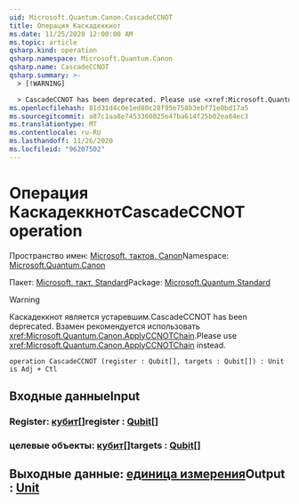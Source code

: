 ```yaml
---
uid: Microsoft.Quantum.Canon.CascadeCCNOT
title: Операция Каскадеккнот
ms.date: 11/25/2020 12:00:00 AM
ms.topic: article
qsharp.kind: operation
qsharp.namespace: Microsoft.Quantum.Canon
qsharp.name: CascadeCCNOT
qsharp.summary: >-
  > [!WARNING]

  > CascadeCCNOT has been deprecated. Please use <xref:Microsoft.Quantum.Canon.ApplyCCNOTChain> instead.
ms.openlocfilehash: 81d31d4c0e1ed80c28f95e758b3ebf71e0bd17a5
ms.sourcegitcommit: a87c1aa8e7453360025e47ba614f25b02ea84ec3
ms.translationtype: MT
ms.contentlocale: ru-RU
ms.lasthandoff: 11/26/2020
ms.locfileid: "96207502"
---
```

# <a name="cascadeccnot-operation"></a><span data-ttu-id="adccd-102">Операция Каскадеккнот</span><span class="sxs-lookup"><span data-stu-id="adccd-102">CascadeCCNOT operation</span></span>

<span data-ttu-id="adccd-103">Пространство имен: [Microsoft. тактов. Canon](xref:Microsoft.Quantum.Canon)</span><span class="sxs-lookup"><span data-stu-id="adccd-103">Namespace: [Microsoft.Quantum.Canon](xref:Microsoft.Quantum.Canon)</span></span>

<span data-ttu-id="adccd-104">Пакет: [Microsoft. такт. Standard](https://nuget.org/packages/Microsoft.Quantum.Standard)</span><span class="sxs-lookup"><span data-stu-id="adccd-104">Package: [Microsoft.Quantum.Standard](https://nuget.org/packages/Microsoft.Quantum.Standard)</span></span>


> [!WARNING]
> <span data-ttu-id="adccd-105">Каскадеккнот является устаревшим.</span><span class="sxs-lookup"><span data-stu-id="adccd-105">CascadeCCNOT has been deprecated.</span></span> <span data-ttu-id="adccd-106">Взамен рекомендуется использовать <xref:Microsoft.Quantum.Canon.ApplyCCNOTChain>.</span><span class="sxs-lookup"><span data-stu-id="adccd-106">Please use <xref:Microsoft.Quantum.Canon.ApplyCCNOTChain> instead.</span></span>



```qsharp
operation CascadeCCNOT (register : Qubit[], targets : Qubit[]) : Unit is Adj + Ctl
```


## <a name="input"></a><span data-ttu-id="adccd-107">Входные данные</span><span class="sxs-lookup"><span data-stu-id="adccd-107">Input</span></span>

### <a name="register--qubit"></a><span data-ttu-id="adccd-108">Register: [кубит](xref:microsoft.quantum.lang-ref.qubit)[]</span><span class="sxs-lookup"><span data-stu-id="adccd-108">register : [Qubit](xref:microsoft.quantum.lang-ref.qubit)[]</span></span>




### <a name="targets--qubit"></a><span data-ttu-id="adccd-109">целевые объекты: [кубит](xref:microsoft.quantum.lang-ref.qubit)[]</span><span class="sxs-lookup"><span data-stu-id="adccd-109">targets : [Qubit](xref:microsoft.quantum.lang-ref.qubit)[]</span></span>





## <a name="output--unit"></a><span data-ttu-id="adccd-110">Выходные данные: [единица измерения](xref:microsoft.quantum.lang-ref.unit)</span><span class="sxs-lookup"><span data-stu-id="adccd-110">Output : [Unit](xref:microsoft.quantum.lang-ref.unit)</span></span>

